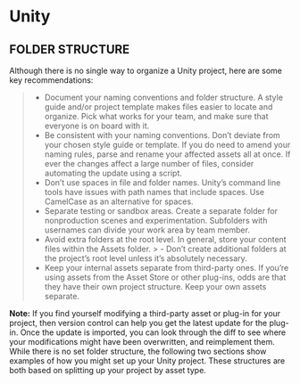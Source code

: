 # Unity

## FOLDER STRUCTURE

Although there is no single way to organize a Unity project, here are some key recommendations:
> - Document your naming conventions and folder structure. A style guide and/or project template makes  files easier to locate and organize. Pick what works for your team, and make sure that everyone is on board with it.
> - Be consistent with your naming conventions. Don’t deviate from your chosen style guide or template. If you do need to amend your naming rules, parse and rename your affected assets all at once. If ever the changes affect a large number of files, consider automating the update using a script.
> - Don’t use spaces in file and folder names. Unity’s command line tools have issues with path names that include spaces. Use CamelCase as an alternative for spaces.
> - Separate testing or sandbox areas. Create a separate folder for nonproduction scenes and experimentation. Subfolders with usernames can divide your work area by team member.
> - Avoid extra folders at the root level. In general, store your content files within the Assets folder. > - Don’t create additional folders at the project’s root level unless it’s absolutely necessary.
> - Keep your internal assets separate from third-party ones. If you’re using assets from the Asset Store or other plug-ins, odds are that they have their own project structure. Keep your own assets separate.

**Note:** If you find yourself modifying a third-party asset or plug-in for your project, then version control can help you get the latest update for the plug-in. Once the update is imported, you can look through the diff to see where your modifications might have been overwritten, and reimplement them.
While there is no set folder structure, the following two sections show examples of how you might set up your Unity project. These structures are both based on splitting up your project by asset type.
